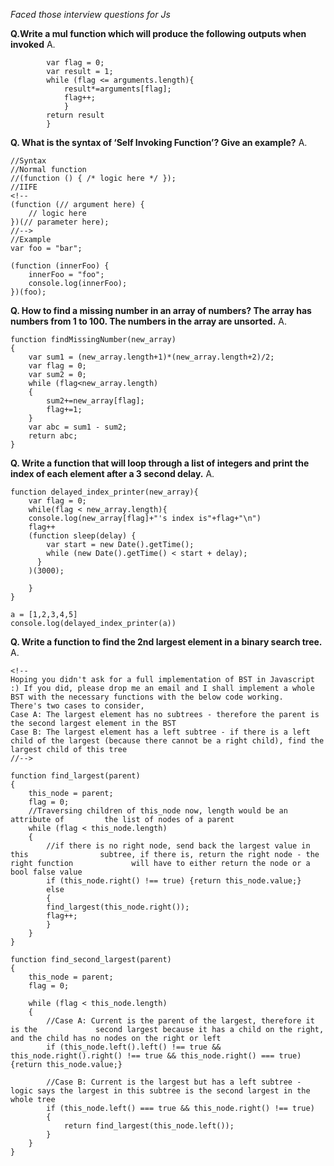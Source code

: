 _Faced those interview questions for Js_

**Q.Write a mul function which will produce the following outputs when invoked**
A. 
```function mul(){
    	var flag = 0;
    	var result = 1;
    	while (flag <= arguments.length){
    		result*=arguments[flag];
    		flag++;
    		}
    	return result
    	}
```

**Q. What is the syntax of ‘Self Invoking Function’? Give an example?** 
A.
```
//Syntax
//Normal function
//(function () { /* logic here */ });
//IIFE
<!--
(function (// argument here) {
    // logic here
})(// parameter here);
//-->
//Example
var foo = "bar";

(function (innerFoo) {
	innerFoo = "foo";
    console.log(innerFoo);
})(foo);
```
**Q. How to find a missing number in an array of numbers? The array has numbers from 1 to 100. The numbers in the array are unsorted.**
A.
```
function findMissingNumber(new_array)
{
	var sum1 = (new_array.length+1)*(new_array.length+2)/2;
    var flag = 0;
    var sum2 = 0;
    while (flag<new_array.length)
    {
    	sum2+=new_array[flag];
    	flag+=1;
    }
    var abc = sum1 - sum2;
    return abc;
}
```
**Q. Write a function that will loop through a list of integers and print the index of each element after a 3 second delay.**
A.
```
function delayed_index_printer(new_array){
	var flag = 0;
	while(flag < new_array.length){
	console.log(new_array[flag]+"'s index is"+flag+"\n")
	flag++
	(function sleep(delay) {
        var start = new Date().getTime();
        while (new Date().getTime() < start + delay);
      }
	)(3000);
	
	}
}

a = [1,2,3,4,5]
console.log(delayed_index_printer(a))
```
**Q. Write a function to find the 2nd largest element in a binary search tree.**
A.
```
<!--
Hoping you didn't ask for a full implementation of BST in Javascript :) If you did, please drop me an email and I shall implement a whole BST with the necessary functions with the below code working.
There's two cases to consider,
Case A: The largest element has no subtrees - therefore the parent is the second largest element in the BST
Case B: The largest element has a left subtree - if there is a left child of the largest (because there cannot be a right child), find the largest child of this tree
//-->

function find_largest(parent)
{
	this_node = parent;
	flag = 0;
	//Traversing children of this_node now, length would be an attribute of 		the list of nodes of a parent
	while (flag < this_node.length)
	{
		//if there is no right node, send back the largest value in this 				subtree, if there is, return the right node - the right function 			 will have to either return the node or a bool false value
		if (this_node.right() !== true) {return this_node.value;} 
		else 
		{
		find_largest(this_node.right());
		flag++;
		}
	}
}

function find_second_largest(parent)
{
	this_node = parent;
	flag = 0;
	
	while (flag < this_node.length)
    {
		//Case A: Current is the parent of the largest, therefore it is the 			second largest because it has a child on the right, and the child has no nodes on the right or left
		if (this_node.left().left() !== true && this_node.right().right() !== true && this_node.right() === true){return this_node.value;}
	
		//Case B: Current is the largest but has a left subtree - logic says the largest in this subtree is the second largest in the whole tree
		if (this_node.left() === true && this_node.right() !== true)
		{
			return find_largest(this_node.left()); 
		}
	}
}
```